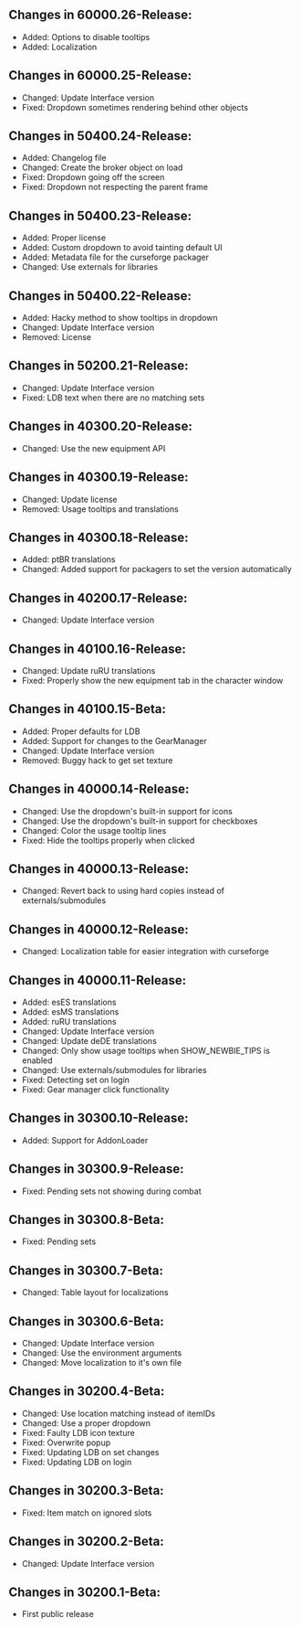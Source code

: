 ## Changes in 60000.26-Release:

- Added: Options to disable tooltips
- Added: Localization

## Changes in 60000.25-Release:

- Changed: Update Interface version
- Fixed: Dropdown sometimes rendering behind other objects

## Changes in 50400.24-Release:

- Added: Changelog file
- Changed: Create the broker object on load
- Fixed: Dropdown going off the screen
- Fixed: Dropdown not respecting the parent frame

## Changes in 50400.23-Release:

- Added: Proper license
- Added: Custom dropdown to avoid tainting default UI
- Added: Metadata file for the curseforge packager
- Changed: Use externals for libraries

## Changes in 50400.22-Release:

- Added: Hacky method to show tooltips in dropdown
- Changed: Update Interface version
- Removed: License

## Changes in 50200.21-Release:

- Changed: Update Interface version
- Fixed: LDB text when there are no matching sets

## Changes in 40300.20-Release:

- Changed: Use the new equipment API

## Changes in 40300.19-Release:

- Changed: Update license
- Removed: Usage tooltips and translations

## Changes in 40300.18-Release:

- Added: ptBR translations
- Changed: Added support for packagers to set the version automatically

## Changes in 40200.17-Release:

- Changed: Update Interface version

## Changes in 40100.16-Release:

- Changed: Update ruRU translations
- Fixed: Properly show the new equipment tab in the character window

## Changes in 40100.15-Beta:

- Added: Proper defaults for LDB
- Added: Support for changes to the GearManager
- Changed: Update Interface version
- Removed: Buggy hack to get set texture

## Changes in 40000.14-Release:

- Changed: Use the dropdown's built-in support for icons
- Changed: Use the dropdown's built-in support for checkboxes
- Changed: Color the usage tooltip lines
- Fixed: Hide the tooltips properly when clicked

## Changes in 40000.13-Release:

- Changed: Revert back to using hard copies instead of externals/submodules

## Changes in 40000.12-Release:

- Changed: Localization table for easier integration with curseforge

## Changes in 40000.11-Release:

- Added: esES translations
- Added: esMS translations
- Added: ruRU translations
- Changed: Update Interface version
- Changed: Update deDE translations
- Changed: Only show usage tooltips when SHOW_NEWBIE_TIPS is enabled
- Changed: Use externals/submodules for libraries
- Fixed: Detecting set on login
- Fixed: Gear manager click functionality

## Changes in 30300.10-Release:

- Added: Support for AddonLoader

## Changes in 30300.9-Release:

- Fixed: Pending sets not showing during combat

## Changes in 30300.8-Beta:

- Fixed: Pending sets

## Changes in 30300.7-Beta:

- Changed: Table layout for localizations

## Changes in 30300.6-Beta:

- Changed: Update Interface version
- Changed: Use the environment arguments
- Changed: Move localization to it's own file

## Changes in 30200.4-Beta:

- Changed: Use location matching instead of itemIDs
- Changed: Use a proper dropdown
- Fixed: Faulty LDB icon texture
- Fixed: Overwrite popup
- Fixed: Updating LDB on set changes
- Fixed: Updating LDB on login

## Changes in 30200.3-Beta:

- Fixed: Item match on ignored slots

## Changes in 30200.2-Beta:

- Changed: Update Interface version

## Changes in 30200.1-Beta:

- First public release
